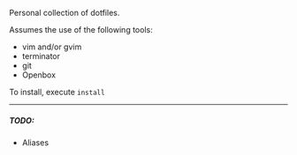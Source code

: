 Personal collection of dotfiles.

Assumes the use of the following tools:
* vim and/or gvim
* terminator
* git
* Openbox

To install, execute `install`


---

##### TODO:
* Aliases

